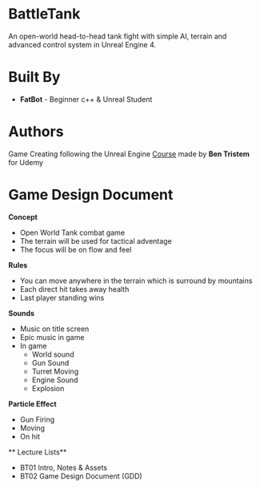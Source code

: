 # BattleTank
An open-world head-to-head tank fight with simple AI, terrain and advanced control system in Unreal Engine 4.


# Built By
* **FatBot** - Beginner c++ & Unreal Student

# Authors
Game Creating following the Unreal Engine [Course](https://www.udemy.com/unrealcourse) made by **Ben Tristem** for Udemy

# Game Design Document
**Concept**
  * Open World Tank combat game
  * The terrain will be used for tactical adventage
  * The focus will be on flow and feel
  
 **Rules**
 
  * You can move anywhere in the terrain which is surround by mountains
  * Each direct hit takes away health
  * Last player standing wins
  
 **Sounds**
 
  * Music on title screen
  * Epic music in game
  * In game
    * World sound
    * Gun Sound
    * Turret Moving 
    * Engine Sound
    * Explosion
    
  **Particle Effect**
  
  * Gun Firing
  * Moving 
  * On hit
  
  ** Lecture Lists**
  * BT01 Intro, Notes & Assets 
  * BT02 Game Design Document (GDD)
